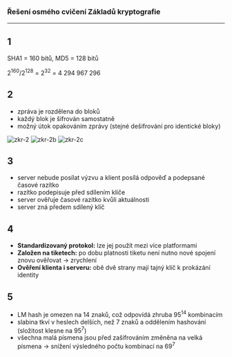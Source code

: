 ### Řešení osmého cvičení Základů kryptografie
-------------
## 1
SHA1 = 160 bitů, MD5 = 128 bitů

2<sup>160</sup>/2<sup>128</sup> = 2<sup>32</sup> = 4 294 967 296

## 2
- zpráva je rozdělena do bloků
- každý blok je šifrován samostatně
- možný útok opakováním zprávy (stejné dešifrování pro identické bloky)
<img src="https://i.ibb.co/wgYZn3z/zkr-2.png" alt="zkr-2" border="0">

<img src="https://i.ibb.co/WnQQMwp/zkr-2b.png" alt="zkr-2b" border="0">

<img src="https://i.ibb.co/YXs7HDy/zkr-2c.png" alt="zkr-2c" border="0">

## 3
- server nebude posílat výzvu a klient posílá odpověď a podepsané časové razítko
- razítko podepisuje před sdílením klíče
- server ověřuje časové razítko kvůli aktuálnosti
- server zná předem sdílený klíč

## 4
- **Standardizovaný protokol:** lze jej použít mezi více platformami
- **Založen na tiketech:** po dobu platnosti tiketu není nutno nové spojení znovu ověřovat → zrychlení
- **Ověření klienta i serveru:** obě dvě strany mají tajný klíč k prokázání identity

## 5
- LM hash je omezen na 14 znaků, což odpovídá zhruba 95<sup>14</sup> kombinacím
- slabina tkví v heslech delších, než 7 znaků a oddělením hashování (složitost klesne na 95<sup>7</sup>)
- všechna malá písmena jsou před zašifrováním změněna na velká písmena → snížení výsledného počtu kombinací na 69<sup>7</sup>

